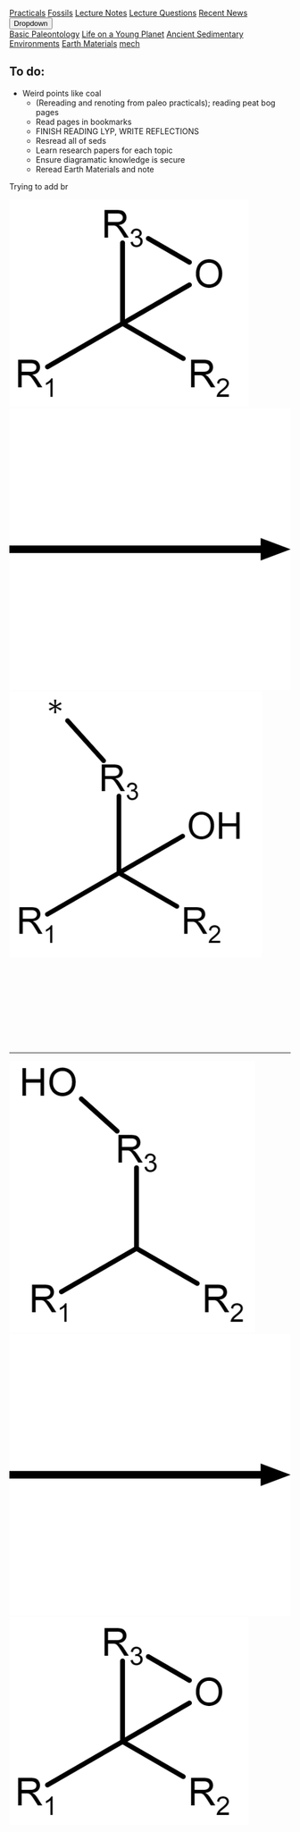 <a name="top"></a>

<div class="navbar">
  <a href="Practicals">Practicals</a>
  <a href="fossils">Fossils</a>
  <a href="LectureNotes">Lecture Notes</a>
  <a href="LectureQs">Lecture Questions</a>
  <a href="RecentNews">Recent News</a>
  <div class="dropdown">
    <button class="dropbtn">Dropdown 
      <i class="fa fa-caret-down"></i>
    </button>
    <div class="dropdown-content">
      <a href="basicpaleo">Basic Paleontology</a>
      <a href="LYP">Life on a Young Planet</a>
      <a href="AncientSeds">Ancient Sedimentary Environments</a>
      <a href="EarthMaterials">Earth Materials</a>
      <a href="mech">mech</a>
    </div>
  </div> 
</div>



## To do:
* Weird points like coal
   * (Rereading and renoting from paleo practicals); reading peat bog pages
   * Read pages in bookmarks
   * FINISH READING LYP, WRITE REFLECTIONS
   * Resread all of seds
   * Learn research papers for each topic
   * Ensure diagramatic knowledge is secure
   * Reread Earth Materials and note

Trying to add br

<div id="wide">
  <div class ="baby"><img src="/mechanism_images/1,2.png"></div>
  <div class ="baby"> <arbutton onclick="myFunction1()"><img src="/mechanism_images/Arrow.png"  class="image"></arbutton>
      <div id="1" style="display:none;">
        Nucleophile, *
      </div> </div>
  <div class ="baby"><img src="/mechanism_images/1.png"  ></div>
</div>

<br>
<br>
<br>
<br>
<br>
<br>
<br>
<br>
<br>
<hr>

<div id="wide">
  <div class ="baby"><img src="/mechanism_images/2,4.png"></div>
  <div class ="baby"> <arbutton onclick="myFunction2()"><img src="/mechanism_images/Arrow.png"  class="image"></arbutton>
      <div id="2" style="display:none;">
        NaH
      </div> </div>
  <div class ="baby"><img src="/mechanism_images/1,2.png"  ></div>
</div>


<script>
function myFunction1() {
  var x = document.getElementById("1");
    if (x.style.display === "none") {
      x.style.display = "block";
    } else {
      x.style.display = "none";
    }
  }
</script>

<script>
function myFunction2() {
  var a = document.getElementById("2");
    if (a.style.display === "none") {
      a.style.display = "block";
    } else {
      a.style.display = "none";
    }
  }
</script>

